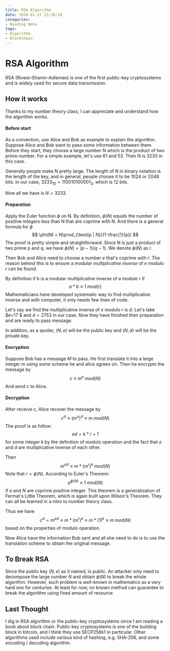 ```yaml
---
title: RSA Algorithm
date: 2018-01-27 23:26:24
categories:
- Reading Note
tags:
- Algorithm
- Blockchain
---
```


# RSA Algorithm

RSA (Rivest–Shamir–Adleman) is one of the first public-key cryptosystems and is widely used for secure data transmission.

## How it works

Thanks to my number theory class, I can appreciate and understand how the algorithm works. 

#### Before start

As a convention, use Alice and Bob as example to explain the algorithm. Suppose Alice and Bob want to pass some information between them. Before they start, they choose a large number N which is the product of two prime number. For a simple example, let's use 61 and 53. Then N is 3233 in this case. 

Generally people make N pretty large. The length of N in binary notation is the length of the key, and in general, people choose it to be 1024 or 2048 bits. In our case, $3233_{10} = 110010100001_{2}$, which is 12 bits. 

Now all we have is $N = 3233$.

#### Preparation

Apply the Euler function $\phi$ on N. By definition, $\phi(N)$ equals the number of positive integers less than N that are coprime with N. And there is a general formula for $\phi$
$$
\phi(N) = N\prod_{\text{p | N}}(1-\frac{1}{p})
$$
The proof is pretty simple and straightforward. Since N is just a product of two prime p and q, we have $\phi(N) = (p-1)(q-1)$. We denote $\phi(N)$ as $r$.

 Then Bob and Alice need to choose a number $e$ that's coprime with $r$. The reason behind this is to ensure a *modular multiplicative inverse* of $e$  modulo $r$ can be found. 

By definition if b is a modular multiplicative inverse of a module r if
$$
a*b \equiv 1 \; mod(r)
$$
Mathematicians have developed systematic way to find multiplicative inverse and with computer, it only needs few lines of code. 

Let's say we find the multiplicative inverse of $e$ modulo $r$ is $d$. Let's take $e=17  $ and $d=2753$ in our case. Now they have finished their preparation and are ready to pass message. 

In addition, as a spoiler, $(N, e)$ will be the public key and $(N, d)$ will be the private key.



#### Encryption

Suppose Bob has a message $M$ to pass. He first translate it into a large integer $m$ using some scheme he and alice agrees on. Then he encrypts the message by
$$
c \equiv m^e \; mod(N)
$$
And send $c$ to Alice. 



#### Decryption

After receive $c$, Alice recover the message by
$$
c^d \equiv (m^e)^d \equiv m \; mod(N)
$$
The proof is as follow:
$$
ed = k*r + 1
$$
for some integer k by the definition of modulo operation and the fact that $e$ and $d$ are multiplicative inverse of each other. 

Then 
$$
m^{ed} \equiv m*(m^{r})^k \; mod(N)
$$
Note that $r = \phi(N)$. According to Euler's Theorem:
$$
a^{\phi(N)} \equiv 1 \; mod(N)
$$
if $a$ and $N$ are coprime positive integer. This theorem is a generalization of Fermat's  Little Theorem, which is again built upon Wilson's Theorem. They can all be learned in a intro to number theory class. 

Thus we have
$$
c^d = m^{ed} \equiv m * (m^r)^k \equiv m*(1)^k \equiv m \; mod(N)
$$
based on the properties of modulo operation.

Now Alice have the information Bob sent and all she need to do is to use the translation scheme to obtain the original message.



## To Break RSA

Since the public key $(N, e)$ as it named, is public. An attacker only need to decompose the large number $N$ and obtain $\phi(N)$ to break the whole algorithm. However, such problem is well-known in mathematics as a very hard one for centuries. At least for now, no known method can guarantee to break the algorithm using fixed amount of resource. 





## Last Thought

I dig in RSA algorithm or the public-key cryptosystems since I am reading a book about block chain. Public-key cryptosystems is one of the building block in bitcoin, and I think they use SECP256k1 in particular. Other algorithms used include various kind of hashing, e.g. SHA-256, and some encoding / decoding algorithm. 







